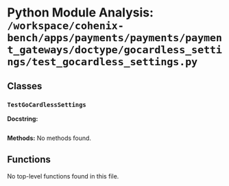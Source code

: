 # Python Module Analysis: `/workspace/cohenix-bench/apps/payments/payments/payment_gateways/doctype/gocardless_settings/test_gocardless_settings.py`

## Classes

### `TestGoCardlessSettings`


**Docstring:**
```

```

**Methods:**
No methods found.




## Functions

No top-level functions found in this file.

